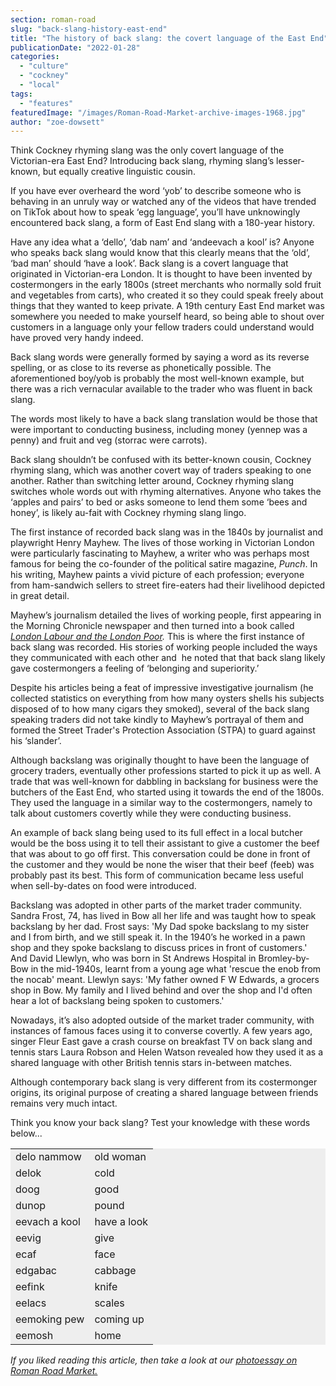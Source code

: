 ```yaml
---
section: roman-road
slug: "back-slang-history-east-end"
title: "The history of back slang: the covert language of the East End"
publicationDate: "2022-01-28"
categories: 
  - "culture"
  - "cockney"
  - "local"
tags: 
  - "features"
featuredImage: "/images/Roman-Road-Market-archive-images-1968.jpg"
author: "zoe-dowsett"
---
```


Think Cockney rhyming slang was the only covert language of the Victorian-era East End? Introducing back slang, rhyming slang’s lesser-known, but equally creative linguistic cousin.

If you have ever overheard the word ‘yob’ to describe someone who is behaving in an unruly way or watched any of the videos that have trended on TikTok about how to speak ‘egg language’, you’ll have unknowingly encountered back slang, a form of East End slang with a 180-year history.

Have any idea what a ‘dello’, ‘dab nam’ and ‘andeevach a kool’ is? Anyone who speaks back slang would know that this clearly means that the ‘old’, ‘bad man’ should ‘have a look’. Back slang is a covert language that originated in Victorian-era London. It is thought to have been invented by costermongers in the early 1800s (street merchants who normally sold fruit and vegetables from carts), who created it so they could speak freely about things that they wanted to keep private. A 19th century East End market was somewhere you needed to make yourself heard, so being able to shout over customers in a language only your fellow traders could understand would have proved very handy indeed.

Back slang words were generally formed by saying a word as its reverse spelling, or as close to its reverse as phonetically possible. The aforementioned boy/yob is probably the most well-known example, but there was a rich vernacular available to the trader who was fluent in back slang.

The words most likely to have a back slang translation would be those that were important to conducting business, including money (yennep was a penny) and fruit and veg (storrac were carrots). 

Back slang shouldn’t be confused with its better-known cousin, Cockney rhyming slang, which was another covert way of traders speaking to one another. Rather than switching letter around, Cockney rhyming slang switches whole words out with rhyming alternatives. Anyone who takes the ‘apples and pairs’ to bed or asks someone to lend them some ‘bees and honey’, is likely au-fait with Cockney rhyming slang lingo. 

The first instance of recorded back slang was in the 1840s by journalist and playwright Henry Mayhew. The lives of those working in Victorian London were particularly fascinating to Mayhew, a writer who was perhaps most famous for being the co-founder of the political satire magazine, _Punch_. In his writing, Mayhew paints a vivid picture of each profession; everyone from ham-sandwich sellers to street fire-eaters had their livelihood depicted in great detail.

Mayhew’s journalism detailed the lives of working people, first appearing in the Morning Chronicle newspaper and then turned into a book called _[London Labour and the London Poor](https://www.bl.uk/collection-items/london-labour-and-the-london-poor-by-henry-mayhew)._ This is where the first instance of back slang was recorded. His stories of working people included the ways they communicated with each other and  he noted that that back slang likely gave costermongers a feeling of ‘belonging and superiority.’

Despite his articles being a feat of impressive investigative journalism (he collected statistics on everything from how many oysters shells his subjects disposed of to how many cigars they smoked), several of the back slang speaking traders did not take kindly to Mayhew’s portrayal of them and formed the Street Trader's Protection Association (STPA) to guard against his ‘slander’.

Although backslang was originally thought to have been the language of grocery traders, eventually other professions started to pick it up as well. A trade that was well-known for dabbling in backslang for business were the butchers of the East End, who started using it towards the end of the 1800s. They used the language in a similar way to the costermongers, namely to talk about customers covertly while they were conducting business.

An example of back slang being used to its full effect in a local butcher would be the boss using it to tell their assistant to give a customer the beef that was about to go off first. This conversation could be done in front of the customer and they would be none the wiser that their beef (feeb) was probably past its best. This form of communication became less useful when sell-by-dates on food were introduced.

Backslang was adopted in other parts of the market trader community. Sandra Frost, 74, has lived in Bow all her life and was taught how to speak backslang by her dad. Frost says: 'My Dad spoke backslang to my sister and I from birth, and we still speak it. In the 1940’s he worked in a pawn shop and they spoke backslang to discuss prices in front of customers.' And David Llewlyn, who was born in St Andrews Hospital in Bromley-by-Bow in the mid-1940s, learnt from a young age what 'rescue the enob from the nocab' meant. Llewlyn says: 'My father owned F W Edwards, a grocers shop in Bow. My family and I lived behind and over the shop and I'd often hear a lot of backslang being spoken to customers.'

Nowadays, it’s also adopted outside of the market trader community, with instances of famous faces using it to converse covertly. A few years ago, singer Fleur East gave a crash course on breakfast TV on back slang and tennis stars Laura Robson and Helen Watson revealed how they used it as a shared language with other British tennis stars in-between matches.

Although contemporary back slang is very different from its costermonger origins, its original purpose of creating a shared language between friends remains very much intact.

Think you know your back slang? Test your knowledge with these words below...

<table class="has-background" style="background-color:#eeeeee"><tbody><tr><td>delo nammow</td><td>old woman</td></tr><tr><td>delok</td><td>cold</td></tr><tr><td>doog</td><td>good</td></tr><tr><td>dunop</td><td>pound</td></tr><tr><td>eevach a kool</td><td>have a look</td></tr><tr><td>eevig</td><td>give</td></tr><tr><td>ecaf</td><td>face</td></tr><tr><td>edgabac</td><td>cabbage</td></tr><tr><td>eefink</td><td>knife</td></tr><tr><td>eelacs</td><td>scales</td></tr><tr><td>eemoking pew</td><td>coming up</td></tr><tr><td>eemosh</td><td>home</td></tr></tbody></table>

_If you liked reading this article, then take a look at our [photoessay on Roman Road Market.](https://romanroadlondon.com/roman-road-market-wedgley-snipes-photoessay/)_


